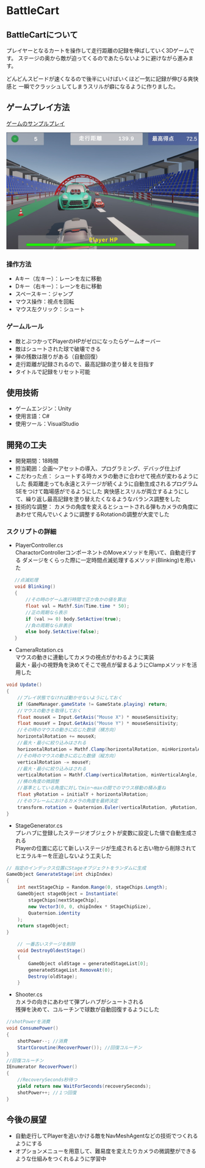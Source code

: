 # BattleCart
## BattleCartについて
プレイヤーとなるカートを操作して走行距離の記録を伸ばしていく3Dゲームです。
ステージの奥から敵が迫ってくるのであたらないように避けながら進みます。
  
どんどんスピードが速くなるので後半にいけばいくほど一気に記録が伸びる爽快感と
一瞬でクラッシュしてしまうスリルが癖になるように作りました。

## ゲームプレイ方法
[ゲームのサンプルプレイ](https://kaeru201.github.io/BattleCart_web/)

![ゲーム画面](readmeImg/Image20251009104943.jpg)

### 操作方法
* Aキー（左キー）：レーンを左に移動
* Dキー（右キー）：レーンを右に移動
* スペースキー：ジャンプ
* マウス操作：視点を回転
* マウス左クリック：シュート
### ゲームルール
* 敵とぶつかってPlayerのHPがゼロになったらゲームオーバー
* 敵はシュートされた球で破壊できる
* 弾の残数は限りがある（自動回復）
* 走行距離が記録されるので、最高記録の塗り替えを目指す
* タイトルで記録をリセット可能

## 使用技術
* ゲームエンジン：Unity
* 使用言語：C#
* 使用ツール：VisualStudio

## 開発の工夫
* 開発期間：18時間
* 担当範囲：企画～アセットの導入、プログラミング、デバッグ仕上げ
* こだわった点：
シュートする時カメラの動きに合わせて視点が変わるようにした
長距離走っても永遠とステージが続くように自動生成されるプログラム
SEをつけて臨場感がでるようにした
爽快感とスリルが両立するようにして、繰り返し最高記録を塗り替えたくなるようなバランス調整をした
* 技術的な調整：
カメラの角度を変えるとシュートされる弾もカメラの角度にあわせて飛んでいくように調整するRotationの調整が大変でした

### スクリプトの詳細
* PlayerController.cs  
CharactorControllerコンポーネントのMoveメソッドを用いて、自動走行する
ダメージをくらった際に一定時間点滅処理するメソッド(Blinking)を用いた
```C#
   //点滅処理
   void Blinking()
   {
       //その時のゲーム進行時間で正か負かの値を算出
       float val = Mathf.Sin(Time.time * 50);
       //正の周期なら表示
       if (val >= 0) body.SetActive(true);
       //負の周期なら非表示
       else body.SetActive(false);
   }
```

* CameraRotation.cs  
マウスの動きに連動してカメラの視点がかわるように実装  
最大・最小の視野角を決めてそこで視点が留まるようにClampメソッドを活用した  
```C#
void Update()
{
    //プレイ状態でなければ動かせないようにしておく
    if (GameManager.gameState != GameState.playing) return;
    //マウスの動きを取得しておく
    float mouseX = Input.GetAxis("Mouse X") * mouseSensitivity;
    float mouseY = Input.GetAxis("Mouse Y") * mouseSensitivity;
    //その時のマウスの動きに応じた数値（横方向）
    horizontalRotation += mouseX;
    //最大・最小に絞り込みはされる
    horizontalRotation = Mathf.Clamp(horizontalRotation, minHorizontalAngle, maxHorizontalAngle);
    //その時のマウスの動きに応じた数値（縦方向）
    verticalRotation -= mouseY;
    //最大・最小に絞り込みはされる
    verticalRotation = Mathf.Clamp(verticalRotation, minVerticalAngle, maxVerticalAngle);
    //横の角度の微調整
    //基準としている角度に対してmin～maxの間でのマウス移動の積み重ね
    float yRotation = initialY + horizontalRotation;
    //そのフレームにおけるカメラの角度を最終決定
    transform.rotation = Quaternion.Euler(verticalRotation, yRotation, 0);
}
```

* StageGenerator.cs  
プレハブに登録したステージオブジェクトが変数に設定した値で自動生成される  
Playerの位置に応じて新しいステージが生成されると古い物から削除されてヒエラルキーを圧迫しないよう工夫した  
```C#
// 指定のインデックス位置にStageオブジェクトをランダムに生成
GameObject GenerateStage(int chipIndex)
{
    int nextStageChip = Random.Range(0, stageChips.Length);
    GameObject stageObject = Instantiate(
        stageChips[nextStageChip],
        new Vector3(0, 0, chipIndex * StageChipSize),
        Quaternion.identity
    );
    return stageObject;
}
```
```C#
    // 一番古いステージを削除
    void DestroyOldestStage()
    {
        GameObject oldStage = generatedStageList[0];
        generatedStageList.RemoveAt(0);
        Destroy(oldStage);
    }
```

* Shooter.cs  
カメラの向きにあわせて弾プレハブがシュートされる  
残弾を決めて、コルーチンで球数が自動回復するようにした  
```C#
//shotPowerを消費
void ConsumePower()
{
    shotPower--; //消費
    StartCoroutine(RecoverPower()); //回復コルーチン
}
//回復コルーチン
IEnumerator RecoverPower()
{
    //RecoverySeconds秒待つ
    yield return new WaitForSeconds(recoverySeconds);
    shotPower++; //１つ回復
}
```

## 今後の展望  
* 自動走行してPlayerを追いかける敵をNavMeshAgentなどの技術でつくれるようにする
* オプションメニューを用意して、難易度を変えたりカメラの微調整ができるような仕組みをつくれるように学習中
